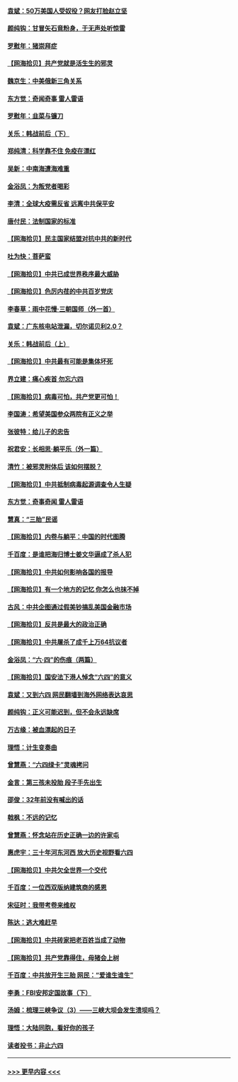 #### [袁斌：50万美国人受奴役？网友打脸赵立坚](../pages/nsc993/n13041330.md?t=06231701) 
#### [颜纯钩：甘冒矢石竟粉身，于无声处听惊雷](../pages/nsc993/n13041140.md?t=06231701) 
#### [罗慰年：猪崇拜症](../pages/nsc993/n13041071.md?t=06231701) 
#### [【网海拾贝】共产党就是活生生的邪灵](../pages/nsc993/n13036627.md?t=06231701) 
#### [魏京生：中美俄新三角关系](../pages/nsc993/n13035986.md?t=06231701) 
#### [东方觉：奇闻奇事 雷人雷语](../pages/nsc993/n13035878.md?t=06231701) 
#### [罗慰年：韭菜与镰刀](../pages/nsc993/n13034374.md?t=06231701) 
#### [关乐：韩战前后（下）](../pages/nsc993/n13034113.md?t=06231701) 
#### [郑纯清：科学靠不住 免疫在漂红](../pages/nsc993/n13034093.md?t=06231701) 
#### [吴新：中南海遭海难重](../pages/nsc993/n13034084.md?t=06231701) 
#### [金浴凤：为叛党者喝彩](../pages/nsc993/n13034058.md?t=06231701) 
#### [李清：全球大疫需反省 远离中共保平安](../pages/nsc993/n13033784.md?t=06231701) 
#### [唐付民：法制国家的标准](../pages/nsc993/n13032944.md?t=06231701) 
#### [【网海拾贝】民主国家结盟对抗中共的新时代](../pages/nsc993/n13031717.md?t=06231701) 
#### [吐为快：菩萨蛮](../pages/nsc993/n13030033.md?t=06231701) 
#### [【网海拾贝】中共已成世界秩序最大威胁](../pages/nsc993/n13028138.md?t=06231701) 
#### [【网海拾贝】色厉内荏的中共百岁党庆](../pages/nsc993/n13025582.md?t=06231701) 
#### [李春草：雨中花慢‧三朝国师（外一首）](../pages/nsc993/n13025567.md?t=06231701) 
#### [袁斌：广东核电站泄漏，切尔诺贝利2.0？](../pages/nsc993/n13025475.md?t=06231701) 
#### [关乐：韩战前后（上）](../pages/nsc993/n13025387.md?t=06231701) 
#### [【网海拾贝】中共最有可能是集体坏死](../pages/nsc993/n13023101.md?t=06231701) 
#### [界立建：痛心疾首 勿忘六四](../pages/nsc993/n13022339.md?t=06231701) 
#### [【网海拾贝】病毒可怕，共产党更可怕！](../pages/nsc993/n13020728.md?t=06231701) 
#### [李国涛：希望美国参众两院有正义之举](../pages/nsc993/n13020674.md?t=06231701) 
#### [张彼特：给儿子的忠告](../pages/nsc993/n13018934.md?t=06231701) 
#### [祝君安：长相思‧躺平乐（外一篇）](../pages/nsc993/n13018923.md?t=06231701) 
#### [清竹：被邪灵附体后 该如何摆脱？](../pages/nsc993/n13018877.md?t=06231701) 
#### [【网海拾贝】中共抵制病毒起源调查令人生疑](../pages/nsc993/n13017785.md?t=06231701) 
#### [东方觉：奇事奇闻 雷人雷语](../pages/nsc993/n13017577.md?t=06231701) 
#### [慧真：“三胎”民谣](../pages/nsc993/n13017394.md?t=06231701) 
#### [【网海拾贝】内卷与躺平：中国的时代图腾](../pages/nsc993/n13016128.md?t=06231701) 
#### [千百度：是谁把海归博士姜文华逼成了杀人犯](../pages/nsc993/n13015218.md?t=06231701) 
#### [【网海拾贝】中共如何影响各国的报导](../pages/nsc993/n13012599.md?t=06231701) 
#### [【网海拾贝】有一个地方的记忆 你怎么也抹不掉](../pages/nsc993/n13009802.md?t=06231701) 
#### [古风：中共企图通过假美钞搞乱美国金融市场](../pages/nsc993/n13009626.md?t=06231701) 
#### [【网海拾贝】反共是最大的政治正确](../pages/nsc993/n13007051.md?t=06231701) 
#### [【网海拾贝】中共屠杀了成千上万64抗议者](../pages/nsc993/n13002713.md?t=06231701) 
#### [金浴凤：“六·四”的伤痕（两篇）](../pages/nsc993/n13001719.md?t=06231701) 
#### [【网海拾贝】国安法下港人悼念“六四”的意义](../pages/nsc993/n13001039.md?t=06231701) 
#### [袁斌：又到六四 网民翻墙到海外网络表达哀思](../pages/nsc993/n13000995.md?t=06231701) 
#### [颜纯钩：正义可能迟到，但不会永远缺席](../pages/nsc993/n13000920.md?t=06231701) 
#### [万古缘：被血漂起的日子](../pages/nsc993/n13000914.md?t=06231701) 
#### [理悟：计生变奏曲](../pages/nsc993/n13000414.md?t=06231701) 
#### [曾慧燕：“六四绿卡”灵魂拷问](../pages/nsc993/n13000277.md?t=06231701) 
#### [金言：第三孩未投胎 段子手先出生](../pages/nsc993/n13000215.md?t=06231701) 
#### [邵俊：32年前没有喊出的话](../pages/nsc993/n13000181.md?t=06231701) 
#### [戟枫：不远的记忆](../pages/nsc993/n13000121.md?t=06231701) 
#### [曾慧燕：怀念站在历史正确一边的许家屯](../pages/nsc993/n13000073.md?t=06231701) 
#### [惠虎宇：三十年河东河西 放大历史视野看六四](../pages/nsc993/n13000018.md?t=06231701) 
#### [【网海拾贝】中共欠全世界一个交代](../pages/nsc993/n12998706.md?t=06231701) 
#### [千百度：一位西双版纳建筑商的感恩](../pages/nsc993/n12998487.md?t=06231701) 
#### [宋征时：我带考卷来维权](../pages/nsc993/n12994088.md?t=06231701) 
#### [陈达：逃大难赶早](../pages/nsc993/n12993569.md?t=06231701) 
#### [【网海拾贝】中共砖家把老百姓当成了动物](../pages/nsc993/n12993483.md?t=06231701) 
#### [【网海拾贝】共产党靠得住，母猪会上树](../pages/nsc993/n12990730.md?t=06231701) 
#### [千百度：中共放开生三胎 网民：“爱谁生谁生”](../pages/nsc993/n12990644.md?t=06231701) 
#### [李勇：FBI安邦定国故事（下）](../pages/nsc993/n12987854.md?t=06231701) 
#### [汤姆：梳理三峡争议（3）——三峡大坝会发生溃坝吗？](../pages/nsc993/n12989806.md?t=06231701) 
#### [理悟：大陆同胞，看好你的孩子](../pages/nsc993/n12989778.md?t=06231701) 
#### [读者投书：非止六四](../pages/nsc993/n12989673.md?t=06231701) 

----
#### [ >>> 更早内容 <<< ](../indexes/nsc993-earlier.md)
